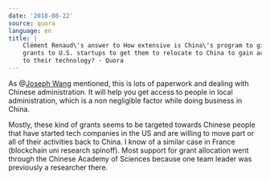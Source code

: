 ```yaml
---
date: '2018-08-22'
source: quora
language: en
title: |
    Clément Renaud\'s answer to How extensive is China\'s program to give
    grants to U.S. startups to get them to relocate to China to gain access
    to their technology? - Quora
---
```


As @[Joseph Wang](http://quora.com/profile/Joseph-Wang-9) mentioned,
this is lots of paperwork and dealing with Chinese administration. It
will help you get access to people in local administration, which is a
non negligible factor while doing business in China.

Mostly, these kind of grants seems to be targeted towards Chinese people
that have started tech companies in the US and are willing to move part
or all of their activities back to China. I know of a similar case in
France (blockchain uni research spinoff). Most support for grant
allocation went through the Chinese Academy of Sciences because one team
leader was previously a researcher there.
